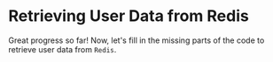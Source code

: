 # Retrieving User Data from Redis

Great progress so far! Now, let's fill in the missing parts of the code to retrieve user data from `Redis`.
